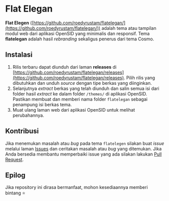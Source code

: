 # Flat Elegan

**Flat Elegen** ([https://github.com/roedyrustam/flatelegan/](https://github.com/roedyrustam/flatelegan/)) adalah tema atau tampilan modul web dari aplikasi OpenSID yang minimalis dan responsif. Tema **flatelegan** adalah hasil _rebranding_ sekaligus penerus dari tema Cosmo.

## Instalasi

1. Rilis terbaru dapat diunduh dari laman **releases** di [https://github.com/roedyrustam/flatelegan/releases](https://github.com/roedyrustam/flatelegan/releases). Pilih rilis yang dibutuhkan dan unduh _source_ dengan tipe berkas yang diinginkan.
2. Selanjutnya _extract_ berkas yang telah diunduh dan salin semua isi dari folder hasil _extract_ ke dalam folder `/themes/` di aplikasi OpenSID. Pastikan membuat dan memberi nama folder `flatelegan` sebagai penampung isi berkas tema.
3. Muat ulang laman web dari aplikasi OpenSID untuk melihat perubahannya.

## Kontribusi

Jika menemukan masalah atau _bug_ pada tema `flatelegen` silakan buat _issue_ melalui laman [Issues](https://github.com/roedyrustam/flatelegan/issues) dan ceritakan masalah atau _bug_ yang ditemukan. Jika Anda bersedia membantu memperbaiki issue yang ada silakan lakukan [Pull Request](https://github.com/roedyrustam/flatelegan/pulls).



## Epilog

Jika repository ini dirasa bermanfaat, mohon kesediaannya memberi bintang ⭐

